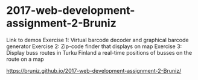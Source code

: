 # 2017-web-development-assignment-2-Bruniz

Link to demos
Exercise 1: Virtual barcode decoder and graphical barcode generator
Exercise 2: Zip-code finder that displays on map
Exercise 3: Display buss routes in Turku Finland a real-time positions of busses on the route on a map

https://bruniz.github.io/2017-web-development-assignment-2-Bruniz/
